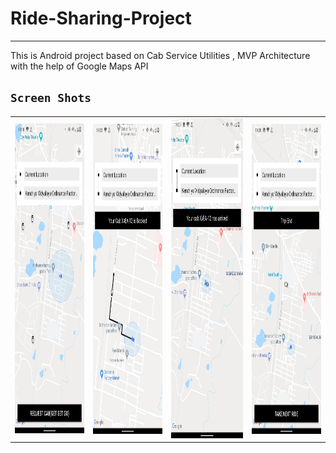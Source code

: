 # Ride-Sharing-Project
---
This is Android project based on Cab Service Utilities , MVP Architecture with the help of Google Maps API

## `Screen Shots`

<table style= padding:10px">
  <tr>
    <td>  <img src="./Scshot/requesting_cab.png"  alt="1" width = 279px height = 496px ></td>
      
 <td><img src="./Scshot/cab_booked.png" align="right" alt="2" width = 279px height = 496px></td>
   <td><img src="./Scshot/cab_arrived.png" alt="3" width = 288px height = 512px></td>
    
   <td><img src="./Scshot/trip_end.png" align="right" alt="4" width =  279px height = 496px></td>
  </tr>
</table>

